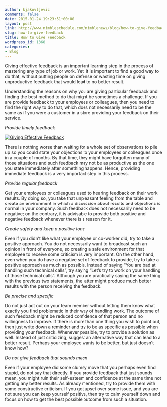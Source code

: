 ```yaml
---
author: kjakovljevic
comments: false
date: 2015-01-24 19:23:51+00:00
layout: post
link: http://www.nimbleschedule.com/nimblenews/blog/how-to-give-feedback/
slug: how-to-give-feedback
title: How to Give Feedback
wordpress_id: 1368
categories:
- Blog
---
```


Giving effective feedback is an important learning step in the process of mastering any type of job or work. Yet, it is important to find a good way to do that, without putting people on defense or wasting time on giving unproductive feedback that would lead to no better result. 

Understanding the reasons on why you are giving particular feedback and finding the best method to do that might be sometimes a challenge. If you are provide feedback to your employees or colleagues, then you need to find the right way to do that, which does not necessarily need to be the same as if you were a customer in a store providing your feedback on their service.

_Provide timely feedback_

[![Giving Effective Feedback](http://www.nimbleschedule.com/wp-content/uploads/2015/01/feedback-thumb.jpg)](http://www.nimbleschedule.com/wp-content/uploads/2015/01/feedback.jpg)

There is nothing worse than waiting for a whole set of observations to pile up so you could state your objections to your employees or colleagues once in a couple of months. By that time, they might have forgotten many of those situations and such feedback may not be as productive as the one you state immediately after something happens. Hence, providing immediate feedback is a very important step in this process.

_Provide regular feedback_

Get your employees or colleagues used to hearing feedback on their work results. By doing so, you take that unpleasant feeling from the table and create an environment in which a discussion about results and objections is normal in your company. Such feedback does not necessarily need to be negative; on the contrary, it is advisable to provide both positive and negative feedback whenever there is a reason for it.

_Create safety and keep a positive tone_

Even if you didn’t like what your employee or co-worker did, try to take a positive approach. You do not necessarily want to broadcast such an opinion in front of everyone, so creating a safe environment for that employee to receive some criticism is very important. On the other hand, even when you do have a negative set of feedback to provide, try to take a positive approach as much as possible. Instead of saying “You are bad at handling such technical calls”, try saying “Let’s try to work on your handling of those technical calls”. Although you are practically saying the same thing with the previous two statements, the latter might produce much better results with the person receiving the feedback. 

_Be precise and specific_

Do not just act out on your team member without letting them know what exactly you find problematic in their way of handling work. The outcome of such feedback might be reduced confidence of that person and no willingness to improve. If there is more than one thing you wish to point out, then just write down a reminder and try to be as specific as possible when providing your feedback. Whenever possible, try to provide a solution as well. Instead of just criticizing, suggest an alternative way that can lead to a better result.  Perhaps your employee wants to be better, but just doesn’t know how?

_Do not give feedback that sounds mean_

Even if your employee did some clumsy move that you perhaps even find stupid, do not say that directly. If you provide feedback that just sounds mean, you might ruin their self-esteem and confidence at the same time not getting any better results. As already mentioned, try to provide them with some constructive criticism. If you got upset over some issue, and you are not sure you can keep yourself positive, then try to calm yourself down and focus on how to get the best possible outcome from such a  situation.

